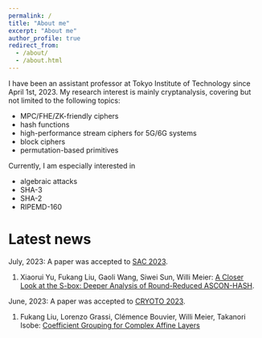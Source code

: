 ```yaml
---
permalink: /
title: "About me"
excerpt: "About me"
author_profile: true
redirect_from: 
  - /about/
  - /about.html
---
```


I have been an assistant professor at Tokyo Institute of Technology since April 1st, 2023. My research interest is mainly cryptanalysis, covering but not limited to the following topics:

 - MPC/FHE/ZK-friendly ciphers
 - hash functions
 - high-performance stream ciphers for 5G/6G systems
 - block ciphers
 - permutation-based primitives
 
 Currently, I am especially interested in 
 - algebraic attacks
 - SHA-3
 - SHA-2
 - RIPEMD-160
 
# Latest news

July, 2023: A paper was accepted to [SAC 2023](https://sac-workshop.github.io/sac-2023/index.html).

1. Xiaorui Yu, Fukang Liu, Gaoli Wang, Siwei Sun, Willi Meier: [A Closer Look at the S-box: Deeper Analysis of Round-Reduced ASCON-HASH](https://eprint.iacr.org/2023/865.pdf).

June, 2023: A paper was accepted to [CRYOTO 2023](https://crypto.iacr.org/2023/).

1. Fukang Liu, Lorenzo Grassi, Clémence Bouvier, Willi Meier, Takanori Isobe: [Coefficient Grouping for Complex Affine Layers](https://eprint.iacr.org/2023/782.pdf)
